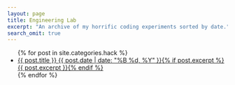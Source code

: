 ```yaml
---
layout: page
title: Engineering Lab
excerpt: "An archive of my horrific coding experiments sorted by date."
search_omit: true
---
```


<ul class="post-list">
{% for post in site.categories.hack %} 
  <li><article><a href="{{ site.url }}{{ post.url }}">{{ post.title }} <span class="entry-date"><time datetime="{{ post.date | date_to_xmlschema }}">{{ post.date | date: "%B %d, %Y" }}</time></span>{% if post.excerpt %} <span class="excerpt">{{ post.excerpt }}</span>{% endif %}</a></article></li>
{% endfor %}
</ul>

